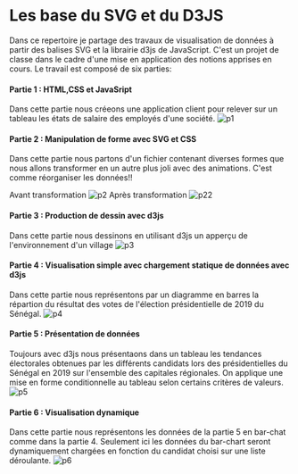 # Les base du SVG et du D3JS

Dans ce repertoire je partage des travaux de visualisation de données à partir des balises SVG et la librairie d3js de JavaScript. C'est un projet de classe dans le cadre d'une mise en application des notions apprises en cours.
Le travail est composé de six parties:

#### Partie 1 : HTML,CSS et JavaSript
Dans cette partie nous créeons une application client pour relever sur un tableau les états de salaire des employés d'une société.
![p1](https://user-images.githubusercontent.com/56593952/111608706-707bac80-87d1-11eb-9b1b-d686d95c3ccf.png)

#### Partie 2 : Manipulation de forme avec SVG et CSS
Dans cette partie nous partons d'un fichier contenant diverses formes que nous allons transformer en un autre plus joli avec des animations. C'est comme réorganiser les données!!

Avant transformation
![p2](https://user-images.githubusercontent.com/56593952/111610711-8e4a1100-87d3-11eb-9c1a-3c6204b2bd4c.png)
Après transformation
![p22](https://user-images.githubusercontent.com/56593952/111610772-9c982d00-87d3-11eb-8d98-cd9910671e9d.png)

#### Partie 3 : Production de dessin avec d3js
Dans cette partie nous dessinons en utilisant d3js un apperçu de l'environnement d'un village 
![p3](https://user-images.githubusercontent.com/56593952/111611420-54c5d580-87d4-11eb-8af6-a17cfd6a9d73.png)

#### Partie 4 : Visualisation simple avec chargement statique de données avec d3js
Dans cette partie nous représentons par un diagramme en barres la répartion du résultat des votes de l'élection présidentielle de 2019 du Sénégal.
![p4](https://user-images.githubusercontent.com/56593952/111611926-de75a300-87d4-11eb-8d3e-af196e24589a.png)

#### Partie 5 : Présentation de données
Toujours avec d3js nous présentaons dans un tableau les tendances électorales obtenues par les différents candidats lors des présidentielles du Sénégal en 2019 sur l'ensemble des capitales régionales. On applique une mise en forme conditionnelle au tableau selon certains critères de valeurs.
![p5](https://user-images.githubusercontent.com/56593952/111613209-2cd77180-87d6-11eb-90d7-b55455071253.png)

#### Partie 6 : Visualisation dynamique
Dans cette partie nous représentons les données de la partie 5 en bar-chat comme dans la partie 4. Seulement ici les données du bar-chart seront dynamiquement chargées en
fonction du candidat choisi sur une liste déroulante.
![p6](https://user-images.githubusercontent.com/56593952/111614209-3b725880-87d7-11eb-8300-62fbe00740bf.png)
